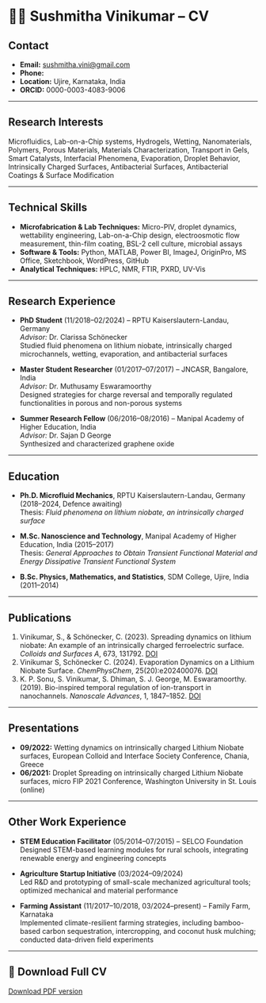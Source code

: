 # 👩‍🔬 Sushmitha Vinikumar – CV

## Contact
- **Email:** [sushmitha.vini@gmail.com](mailto:sushmitha.vini@gmail.com)  
- **Phone:** 
- **Location:** Ujire, Karnataka, India  
- **ORCID:** 0000-0003-4083-9006  

---

## Research Interests
Microfluidics, Lab-on-a-Chip systems, Hydrogels, Wetting, Nanomaterials, Polymers, Porous Materials, Materials Characterization, Transport in Gels, Smart Catalysts, Interfacial Phenomena, Evaporation, Droplet Behavior, Intrinsically Charged Surfaces, Antibacterial Surfaces, Antibacterial Coatings & Surface Modification

---

## Technical Skills
- **Microfabrication & Lab Techniques:** Micro-PIV, droplet dynamics, wettability engineering, Lab-on-a-Chip design, electroosmotic flow measurement, thin-film coating, BSL-2 cell culture, microbial assays
- **Software & Tools:** Python, MATLAB, Power BI, ImageJ, OriginPro, MS Office, Sketchbook, WordPress, GitHub
- **Analytical Techniques:** HPLC, NMR, FTIR, PXRD, UV-Vis

---

## Research Experience
- **PhD Student** (11/2018–02/2024) – RPTU Kaiserslautern-Landau, Germany  
  *Advisor:* Dr. Clarissa Schönecker  
  Studied fluid phenomena on lithium niobate, intrinsically charged microchannels, wetting, evaporation, and antibacterial surfaces  

- **Master Student Researcher** (01/2017–07/2017) – JNCASR, Bangalore, India  
  *Advisor:* Dr. Muthusamy Eswaramoorthy  
  Designed strategies for charge reversal and temporally regulated functionalities in porous and non-porous systems  

- **Summer Research Fellow** (06/2016–08/2016) – Manipal Academy of Higher Education, India  
  *Advisor:* Dr. Sajan D George  
  Synthesized and characterized graphene oxide  

---

## Education
- **Ph.D. Microfluid Mechanics**, RPTU Kaiserslautern-Landau, Germany (2018–2024, Defence awaiting)  
  Thesis: *Fluid phenomena on lithium niobate, an intrinsically charged surface*  

- **M.Sc. Nanoscience and Technology**, Manipal Academy of Higher Education, India (2015–2017)  
  Thesis: *General Approaches to Obtain Transient Functional Material and Energy Dissipative Transient Functional System*  

- **B.Sc. Physics, Mathematics, and Statistics**, SDM College, Ujire, India (2011–2014)

---

## Publications
1. Vinikumar, S., & Schönecker, C. (2023). Spreading dynamics on lithium niobate: An example of an intrinsically charged ferroelectric surface. *Colloids and Surfaces A*, 673, 131792. [DOI](https://doi.org/10.1016/j.colsurfa.2023.131792)  
2. Vinikumar S, Schönecker C. (2024). Evaporation Dynamics on a Lithium Niobate Surface. *ChemPhysChem*, 25(20):e202400076. [DOI](https://doi.org/10.1002/cphc.202400076)  
3. K. P. Sonu, S. Vinikumar, S. Dhiman, S. J. George, M. Eswaramoorthy. (2019). Bio-inspired temporal regulation of ion-transport in nanochannels. *Nanoscale Advances*, 1, 1847–1852. [DOI](https://doi.org/10.1039/C8NA00414E)  

---

## Presentations
- **09/2022:** Wetting dynamics on intrinsically charged Lithium Niobate surfaces, European Colloid and Interface Society Conference, Chania, Greece  
- **06/2021:** Droplet Spreading on intrinsically charged Lithium Niobate surfaces, micro FIP 2021 Conference, Washington University in St. Louis (online)  

---

## Other Work Experience
- **STEM Education Facilitator** (05/2014–07/2015) – SELCO Foundation  
  Designed STEM-based learning modules for rural schools, integrating renewable energy and engineering concepts  

- **Agriculture Startup Initiative** (03/2024–09/2024)  
  Led R&D and prototyping of small-scale mechanized agricultural tools; optimized mechanical and material performance  

- **Farming Assistant** (11/2017–10/2018, 03/2024–present) – Family Farm, Karnataka  
  Implemented climate-resilient farming strategies, including bamboo-based carbon sequestration, intercropping, and coconut husk mulching; conducted data-driven field experiments  

---

## 📄 Download Full CV
[Download PDF version](./cv/Sushmitha_Vinikumar_CV.pdf)
